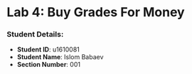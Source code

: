 # Lab 4: Buy Grades For Money

### Student Details:

- **Student ID**: u1610081
- **Student Name**: Islom Babaev
- **Section Number**: 001



